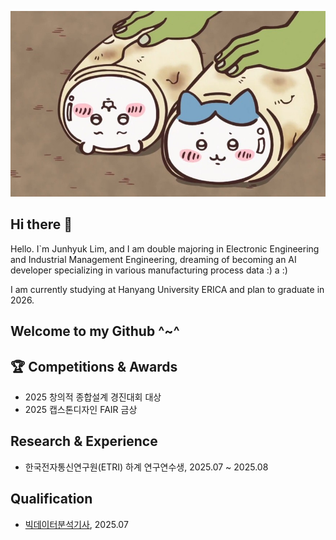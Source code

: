![치이카](/123.jpg)
## Hi there 👋
Hello. I`m Junhyuk Lim, and I am double majoring in Electronic Engineering and Industrial Management Engineering, dreaming of becoming an AI developer specializing in various manufacturing process data :)
a :)

I am currently studying at Hanyang University ERICA and plan to graduate in 2026.
## Welcome to my Github ^~^

## 🏆 Competitions & Awards  

- 2025 창의적 종합설계 경진대회 대상 
- 2025 캡스톤디자인 FAIR 금상 

## Research & Experience  

- 한국전자통신연구원(ETRI) 하계 연구연수생, 2025.07 ~ 2025.08  
##  Qualification


- [빅데이터분석기사](https://www.q-net.or.kr), 2025.07


<!--
**jungoat/jungoat** is a ✨ _special_ ✨ repository because its `README.md` (this file) appears on your GitHub profile.

Here are some ideas to get you started:

- 🔭 I’m currently working on ...
- 🌱 I’m currently learning ...
- 👯 I’m looking to collaborate on ...
- 🤔 I’m looking for help with ...
- 💬 Ask me about ...
- 📫 How to reach me: ...
- 😄 Pronouns: ...
- ⚡ Fun fact: ...
-->

